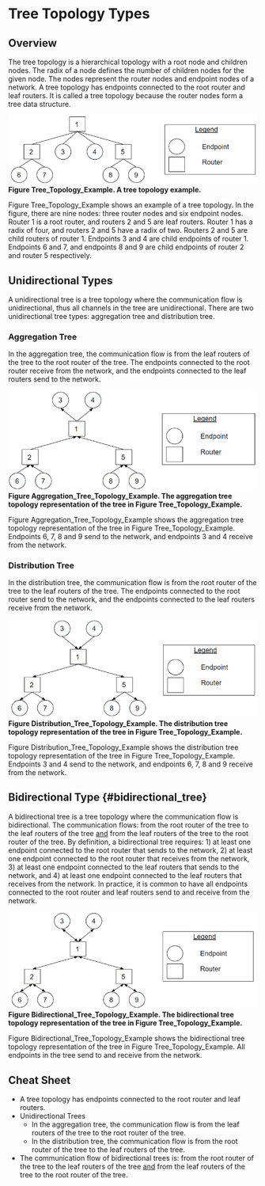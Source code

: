 # Tree Topology Types

## Overview

The tree topology is a hierarchical topology with a root node and children
nodes. The radix of a node defines the number of children nodes for the given
node. The nodes represent the router nodes and endpoint nodes of a network. A
tree topology has endpoints connected to the root router and leaf routers. It is
called a tree topology because the router nodes form a tree data structure.

![drawing](./tree_topology.png)
 \
**Figure Tree\_Topology\_Example. A tree topology example.**

Figure Tree\_Topology\_Example shows an example of a tree topology. In the
figure, there are nine nodes: three router nodes and six endpoint nodes. Router
1 is a root router, and routers 2 and 5 are leaf routers. Router 1 has a radix
of four, and routers 2 and 5 have a radix of two. Routers 2 and 5 are child
routers of router 1. Endpoints 3 and 4 are child endpoints of router 1.
Endpoints 6 and 7, and endpoints 8 and 9 are child endpoints of router 2 and
router 5 respectively.

## Unidirectional Types

A unidirectional tree is a tree topology where the communication flow is
unidirectional, thus all channels in the tree are unidirectional. There are two
unidirectional tree types: aggregation tree and distribution tree.

### Aggregation Tree

In the aggregation tree, the communication flow is from the leaf routers of the
tree to the root router of the tree. The endpoints connected to the root router
receive from the network, and the endpoints connected to the leaf routers send
to the network.

![drawing](./aggregation_tree.png)
 \
**Figure Aggregation\_Tree\_Topology\_Example. The aggregation tree topology
representation of the tree in Figure Tree\_Topology\_Example.**

Figure Aggregation\_Tree\_Topology\_Example shows the aggregation tree topology
representation of the tree in Figure Tree\_Topology\_Example. Endpoints 6, 7, 8
and 9 send to the network, and endpoints 3 and 4 receive from the network.

### Distribution Tree

In the distribution tree, the communication flow is from the root router of the
tree to the leaf routers of the tree. The endpoints connected to the root router
send to the network, and the endpoints connected to the leaf routers receive
from the network.

![drawing](./distribution_tree.png)
 \
**Figure Distribution\_Tree\_Topology\_Example. The distribution tree topology
representation of the tree in Figure Tree\_Topology\_Example.**

Figure Distribution\_Tree\_Topology\_Example shows the distribution tree
topology representation of the tree in Figure Tree\_Topology\_Example. Endpoints
3 and 4 send to the network, and endpoints 6, 7, 8 and 9 receive from the
network.

## Bidirectional Type {#bidirectional_tree}

A bidirectional tree is a tree topology where the communication flow is
bidirectional. The communication flows: from the root router of the tree to the
leaf routers of the tree <span style="text-decoration:underline;">and</span>
from the leaf routers of the tree to the root router of the tree. By definition,
a bidirectional tree requires: 1) at least one endpoint connected to the root
router that sends to the network, 2) at least one endpoint connected to the root
router that receives from the network, 3) at least one endpoint connected to the
leaf routers that sends to the network, and 4) at least one endpoint connected
to the leaf routers that receives from the network. In practice, it is common to
have all endpoints connected to the root router and leaf routers send to and
receive from the network.

![drawing](./bidirectional_tree.png)
 \
**Figure Bidirectional\_Tree\_Topology\_Example. The bidirectional tree topology
representation of the tree in Figure Tree\_Topology\_Example.**

Figure Bidirectional\_Tree\_Topology\_Example shows the bidirectional tree
topology representation of the tree in Figure Tree\_Topology\_Example. All
endpoints in the tree send to and receive from the network.

## Cheat Sheet
*   A tree topology has endpoints connected to the root router and leaf routers.
*   Unidirectional Trees
    *   In the aggregation tree, the communication flow is from the leaf routers
    of the tree to the root router of the tree.
    *   In the distribution tree, the communication flow is from the root router
    of the tree to the leaf routers of the tree.
*   The communication flow of bidirectional trees is: from the root router of
    the tree to the leaf routers of the tree
    <span style="text-decoration:underline;">and</span> from the leaf routers of
    the tree to the root router of the tree.
